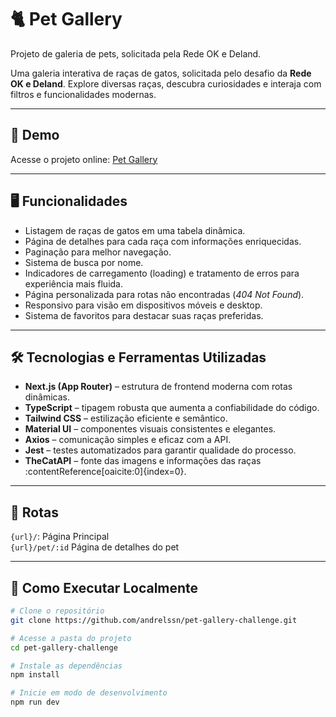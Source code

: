 # 🐈 Pet Gallery
Projeto de galeria de pets, solicitada pela Rede OK e Deland.

Uma galeria interativa de raças de gatos, solicitada pelo desafio da **Rede OK e Deland**. Explore diversas raças, descubra curiosidades e interaja com filtros e funcionalidades modernas.

---

## 📖 Demo

Acesse o projeto online: [Pet Gallery](https://pet-gallery-challenge.vercel.app)

---

## 🖥️ Funcionalidades

- Listagem de raças de gatos em uma tabela dinâmica.
- Página de detalhes para cada raça com informações enriquecidas.
- Paginação para melhor navegação.
- Sistema de busca por nome.
- Indicadores de carregamento (loading) e tratamento de erros para experiência mais fluida.
- Página personalizada para rotas não encontradas (*404 Not Found*).
- Responsivo para visão em dispositivos móveis e desktop.
- Sistema de favoritos para destacar suas raças preferidas.

---

## 🛠️ Tecnologias e Ferramentas Utilizadas

- **Next.js (App Router)** – estrutura de frontend moderna com rotas dinâmicas.
- **TypeScript** – tipagem robusta que aumenta a confiabilidade do código.
- **Tailwind CSS** – estilização eficiente e semântico.
- **Material UI** – componentes visuais consistentes e elegantes.
- **Axios** – comunicação simples e eficaz com a API.
- **Jest** – testes automatizados para garantir qualidade do processo.
- **TheCatAPI** – fonte das imagens e informações das raças :contentReference[oaicite:0]{index=0}.

---

## 🔀 Rotas

`{url}/`: Página Principal <br/>
`{url}/pet/:id` Página de detalhes do pet

---

## 🔌 Como Executar Localmente

```bash
# Clone o repositório
git clone https://github.com/andrelssn/pet-gallery-challenge.git

# Acesse a pasta do projeto
cd pet-gallery-challenge

# Instale as dependências
npm install

# Inicie em modo de desenvolvimento
npm run dev
